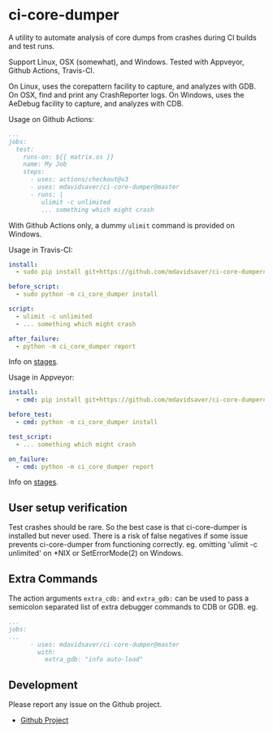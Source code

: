 ci-core-dumper
==============

A utility to automate analysis of core dumps from crashes during CI builds and test runs.

Support Linux, OSX (somewhat), and Windows.
Tested with Appveyor, Github Actions, Travis-CI.

On Linux, uses the corepattern facility to capture, and analyzes with GDB.
On OSX, find and print any CrashReporter logs.
On Windows, uses the AeDebug facility to capture, and analyzes with CDB.

Usage on Github Actions:

```yaml
...
jobs:
  test:
    runs-on: ${{ matrix.os }}
    name: My Job
    steps:
      - uses: actions/checkout@v3
      - uses: mdavidsaver/ci-core-dumper@master
      - runs: |
         ulimit -c unlimited
         ... something which might crash
```

With Github Actions only, a dummy `ulimit` command is provided on Windows.

Usage in Travis-CI:

```yaml
install:
  - sudo pip install git+https://github.com/mdavidsaver/ci-core-dumper#egg=ci-core-dumper

before_script:
  - sudo python -m ci_core_dumper install

script:
  - ulimit -c unlimited
  - ... something which might crash

after_failure:
  - python -m ci_core_dumper report
```

Info on [stages](https://docs.travis-ci.com/user/job-lifecycle/#the-job-lifecycle).

Usage in Appveyor:

```yaml
install:
  - cmd: pip install git+https://github.com/mdavidsaver/ci-core-dumper#egg=ci-core-dumper

before_test:
  - cmd: python -m ci_core_dumper install

test_script:
  - ... something which might crash

on_failure:
  - cmd: python -m ci_core_dumper report
```

Info on [stages](https://www.appveyor.com/docs/build-configuration/#build-pipeline).

User setup verification
-----------------------

Test crashes should be rare.
So the best case is that ci-core-dumper is installed but never used.
There is a risk of false negatives if some issue prevents ci-core-dumper from functioning correctly.
eg. omitting 'ulimit -c unlimited' on *NIX or SetErrorMode(2) on Windows.

Extra Commands
--------------

The action arguments `extra_cdb:` and `extra_gdb:` can be used to pass
a semicolon separated list of extra debugger commands to CDB or GDB.  eg.

```yaml
...
jobs:
...
      - uses: mdavidsaver/ci-core-dumper@master
        with:
          extra_gdb: "info auto-load"
```


Development
-----------

Please report any issue on the Github project.

* [Github Project](https://github.com/mdavidsaver/ci-core-dumper)
